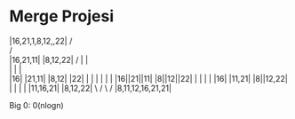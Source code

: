 # Merge Projesi

|16,21,1,8,12,,22|
     /       \
    /         \
|16,21,11|   |8,12,22|
  /    |       |   \
  |    |       |    \
|16| |21,11|  |8,12| |22|
  |   |   |    |  |    |
 |16||21||11| |8||12||22|
   |     |       |   |
|16| |11,21|  |8||12,22|
  |     |       |    |
|11,16,21|    |8,12,22|
    \              /
     \            /
   |8,11,12,16,21,21|

 Big 0: 0(nlogn)
 